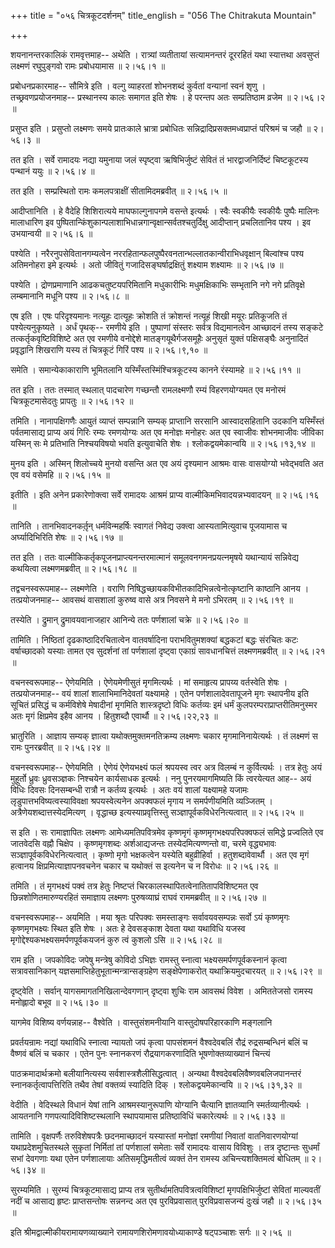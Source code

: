 +++
title = "०५६ चित्रकूटदर्शनम्"
title_english = "056 The Chitrakuta Mountain"

+++


शयनानन्तरकालिकं रामवृत्तमाह-- अथेति । रात्र्यां व्यतीतायां सत्यामनन्तरं
दूररहितं यथा स्यात्तथा अवसुप्तं लक्ष्मणं रघुपुङ्गवो रामः प्रबोधयामास  ॥ 
२।५६।१  ॥   

  

प्रबोधनप्रकारमाह-- सौमित्रे इति । वल्गु व्याहरतां शोभनशब्दं कुर्वतां
वन्यानां स्वनं शृणु । तच्छ्रवणप्रयोजनमाह-- प्रस्थानस्य कालः समागत इति
शेषः । हे परन्तप अतः सम्प्रतिष्ठाम व्रजेम  ॥  २।५६।२  ॥   

  

प्रसुप्त इति । प्रसुप्तो लक्ष्मणः समये प्रातःकाले भ्रात्रा प्रबोधितः
सन्निद्रादिप्रसक्तमध्वप्राप्तं परिश्रमं च जहौ  ॥  २।५६।३  ॥   

  

तत इति । सर्वे रामादयः नद्या यमुनाया जलं स्पृष्ट्वा ऋषिभिर्जुष्टं सेवितं
तं भारद्वाजनिर्दिष्टं चिष्टकूटस्य पन्थानं ययुः  ॥  २।५६।४  ॥   

  

तत इति । सम्प्रस्थितो रामः कमलपत्राक्षीं सीतामिदमब्रवीत्  ॥  २।५६।५  ॥   

  

आदीप्तानिति । हे वैदेहि शिशिरात्यये माघफाल्गुनापगमे वसन्ते इत्यर्थः ।
स्वैः स्वकीयैः स्वकीयैः पुष्पैः मालिनः मालाधारिण इव
पुष्पितान्किंशुकान्पलाशाभिधान्नगान्वृक्षान्सर्वतश्चतुर्दिक्षु आदीप्तान्
प्रचलितानिव पश्य । इव उभयान्वयी  ॥  २।५६।६  ॥   

  

पश्येति । नरैरनुपसेवितानगम्यत्वेन
नररहितान्फलपुष्पैरवनतान्भल्लातकान्वीराभिधवृक्षान् बिल्वांश्च पश्य
अतिमनोहरा इमे इत्यर्थः । अतो जीवितुं गजादिसङ्घर्षाद्रक्षितुं शक्ष्याम
शक्ष्यामः  ॥  २।५६।७  ॥   

  

पश्येति । द्रोणप्रमाणानि आढकचतुष्टयपरिमितानि मधुकारीभिः मधुमक्षिकाभिः
सम्भृतानि नगे नगे प्रतिवृक्षे लम्बमानानि मधूनि पश्य  ॥  २।५६।८  ॥   

  

एष इति । एषः परिदृश्यमानः नत्यूहः दात्यूहः क्रोशति तं क्रोशन्तं नत्यूहं
शिखी मयूरः प्रतिकूजति तं पश्येत्यनुकृष्यते । अर्धं पृथक्-- रमणीये इति ।
पुष्पाणां संस्तरः सर्वत्र विद्यमानत्वेन आच्छादनं तस्य सङ्कटे
तत्कर्तृकवृष्टिविशिष्टे अत एव रमणीये वनोद्देशे मातङ्गयूथैर्गजसमूहैः
अनुसृतं युक्तं पक्षिसङ्घैः अनुनादितं प्रवृद्धानि शिखराणि यस्य तं
चित्रकूटं गिरिं पश्य  ॥  २।५६।९,१०  ॥   

  

समेति । समान्येकाकाराणि भूमितलानि यस्मिँस्तस्मिंश्चित्रकूटस्य कानने
रंस्यामहे  ॥  २।५६।११  ॥   

  

तत इति । ततः तस्मात् स्थलात् पादचारेण गच्छन्तौ रामलक्ष्मणौ रम्यं
विहरणयोग्यमत एव मनोरमं चित्रकूटमासेदतुः प्रापतुः  ॥  २।५६।१२  ॥   

  

तमिति । नानापक्षिगणैः आयुतं व्याप्तं सम्पन्नानि सम्यक् प्राप्तानि सरसानि
आस्वादसहितानि उदकानि यस्मिँस्तं पर्वतमासाद्य प्राप्य अयं गिरिः रम्यः
रमणयोग्यः अत एव मनोज्ञः मनोहरः अत एव स्वाजीवः शोभनमाजीवः जीविका यस्मिन्
सः मे प्रतिभाति निश्चयविषयो भवति इत्युवाचेति शेषः । श्लोकद्वयमेकान्वयि
 ॥  २।५६।१३,१४  ॥   

  

मुनय इति । अस्मिन् शिलोच्चये मुनयो वसन्ति अत एव अयं दृश्यमान आश्रमः वासः
वासयोग्यो भवेद्भवति अत एव वयं वसेमहि  ॥  २।५६।१५  ॥   

  

इतीति । इति अनेन प्रकारेणोक्त्वा सर्वे रामादयः आश्रमं प्राप्य
वाल्मीकिमभिवादयन्नभ्यवादयन्  ॥  २।५६।१६  ॥   

  

तानिति । तानभिवादनकर्तृ़न् धर्मविन्महर्षिः स्वागतं निवेद्य उक्त्वा
आस्यतामित्युवाच पूजयामास च अर्घ्यादिभिरिति शेषः  ॥  २।५६।१७  ॥   

  

तत इति । ततः वाल्मीकिकर्तृकपूजनप्राप्त्यनन्तरमात्मानं
समूलवनगमनप्रयत्नमृषये यथान्यायं सन्निवेद्य कथयित्वा लक्ष्मणमब्रवीत्  ॥ 
२।५६।१८  ॥   

  

तद्वचनस्वरूपमाह-- लक्ष्मणेति । वराणि
निषिद्धच्छायकविभीतकादिभिन्नत्वेनोत्कृष्टानि काष्ठानि आनय ।
तत्प्रयोजनमाह-- आवसथं वासशालां कुरुष्व वासे अत्र निवसने मे मनो ऽभिरतम्
 ॥  २।५६।१९  ॥   

  

तस्येति । द्रुमान् द्रुमावयवानाजहार आनिन्ये ततः पर्णशालां चक्रे  ॥ 
२।५६।२०  ॥   

  

तामिति । निष्ठितां दृढकाष्ठादिरचितात्वेन वातवर्षादिना पराभवितुमशक्यां
बद्धकटां बद्धः संरचितः कटः वर्षाच्छादको यस्याः तामत एव सुदर्शनां तां
पर्णशालां दृष्ट्वा एकाग्रं सावधानचित्तं लक्ष्मणमब्रवीत्  ॥  २।५६।२१  ॥   

  

वचनस्वरूपमाह-- ऐणेयमिति । ऐणेयमेणीसुतं मृगमित्यर्थः । मां समाहृत्य
प्रापय्य वर्तस्वेति शेषः । तत्प्रयोजनमाह-- वयं शालां शालाभिमानिदेवतां
यक्ष्यामहे । एतेन पर्णशालादेवतापूजने मृगः स्थापनीय इति सूचितं प्रसिद्धं
च कर्मविशेषे मेषादीनां मृगमिति शास्त्रदृष्टो विधिः कर्तव्यः इमं धर्मं
कुलपरम्पराप्राप्तरीतिमनुस्मर अतः मृगं क्षिप्रमेव इहैव आनय । हितुशब्दौ
एवार्थौ  ॥  २।५६।२२,२३  ॥   

  

भ्रातुरिति । आज्ञाय सम्यक् ज्ञात्वा यथोक्तमुक्तमनतिक्रम्य लक्ष्मणः चकार
मृगमानिनायेत्यर्थः । तं लक्ष्मणं स रामः पुनरब्रवीत्  ॥  २।५६।२४  ॥   

  

वचनस्वरूपमाह-- ऐणेयमिति । ऐणेयं ऐणेयभक्ष्यं फलं श्रपयस्व त्वर अत्र
विलम्बं न कुर्वित्यर्थः । तत्र हेतुः अयं मुहूर्तो ध्रुवः ध्रुवसञ्ज्ञकः
निश्चयेन कार्यसाधक इत्यर्थः । ननु पुनरयमागमिष्यति किं त्वरयेत्यत आह--
अयं विधिः दिवसः दिनसम्बन्धी रात्रौ न कर्तव्य इत्यर्थः । अतः वयं शालां
यक्ष्यामहे यजामः लृडुपात्तभविष्यत्वस्याविवक्षा श्रपयस्वेत्यनेन अपक्वफलं
मृगाय न समर्पणीयमिति व्यञ्जितम् । अत्रैणेयशब्दात्तस्येदमित्यण् ।
वृद्धाच्छ इत्यस्याप्रवृत्तिस्तु सञ्ज्ञापूर्वकविधेरनित्यत्वात्  ॥  २।५६।२५
 ॥   

  

स इति । सः रामाज्ञापितः लक्ष्मणः आमेध्यमतिपवित्रमेव कृष्णमृगं
कृष्णमृगभक्ष्यपरिपक्वफलं समिद्धे प्रज्वलिते एव जातवेदसि वह्नौ चिक्षेप ।
कृष्णमृगशब्दः अर्शआद्यजन्तः तस्येदमित्यण्णन्तो वा, चरमे वृद्ध्यभावः
सञ्ज्ञापूर्वकविधेरनित्यत्वात् । कृष्णो मृगो भक्षकत्वेन यस्येति
बहुव्रीहिर्वा । हतुशब्दावेवार्थौ । अत एव मृगं हत्वानय
क्षिप्रमित्याज्ञापनवचनेन चकार च यथोक्तं स इत्यनेन च न विरोधः  ॥  २।५६।२६
 ॥   

  

तमिति । तं मृगभक्ष्यं पक्वं तत्र हेतुः निष्टप्तं
चिरकालस्थापितत्वेनातितापविशिष्टमत एव छिन्नशोणितमारुण्यरहितं समाज्ञाय
लक्ष्मणः पुरुषव्याघ्रं राघवं राममब्रवीत्  ॥  २।५६।२७  ॥   

  

वचनस्वरूपमाह-- अयमिति । मया श्रृतः परिपक्वः समस्ताङ्गः सर्वावयवसम्पन्नः
सर्वो ऽयं कृष्णमृगः कृष्णमृगभक्ष्यः स्थित इति शेषः । अतः हे देवसङ्काश
देवता यथा यथाविधि यजस्व मृगोद्देश्यकभक्ष्यसमर्पणपूर्वकयजनं कुरु त्वं
कुशलो ऽसि  ॥  २।५६।२८  ॥   

  

राम इति । जपकोविदः जपेषु मन्त्रेषु कोविदो ऽभिज्ञः रामस्तु स्नात्वा
भक्ष्यसमर्पणपूर्वकस्नानं कृत्वा सत्रावसानिकान्
यज्ञसमाप्तिहेतुभूतान्मन्त्रान्सङ्ग्रहेण सङ्क्षेपेणाकरोत्
यथाक्रियमुदचारयत्  ॥  २।५६।२९  ॥   

  

दृष्ट्वेति । सर्वान् यागसमागतनिखिलान्देवगणान् दृष्ट्वा शुचिः राम आवसथं
विवेश । अमिततेजसो रामस्य मनोह्लादो बभूव  ॥  २।५६।३०  ॥   

  

यागमेव विशिष्य वर्णयन्नाह-- वैश्वेति । वास्तुसंशमनीयानि
वास्तुदोषपरिहारकाणि मङ्गलानि  

प्रवर्तयन्रामः नद्यां यथाविधि स्नात्वा न्यायतो जपं कृत्वा पापसंशमनं
वैश्वदेवबलिं रौद्रं रुद्रसम्बन्धिनं बलिं च वैष्णवं बलिं च चकार । एतेन
पुनः स्नानकरणं रौद्रयागकरणादिति भूषणोक्तव्याख्यानं चिन्त्यं  

पाठक्रमादार्थक्रमो बलीयानित्यस्य सर्वशास्त्रशैलीसिद्धत्वात् । अन्यथा
वैश्वदेवबलिवैष्णवबलिजपानन्तरं स्नानकर्तृत्वापत्तिरिति तथैव तेषां
वक्तव्यं स्यादिति दिक् । श्लोकद्वयमेकान्वयि  ॥  २।५६।३१,३२  ॥   

  

वेदीति । वेदिस्थले विधानं येषां तानि आश्रमस्यानुरूपाणि योग्यानि चैत्यानि
ज्ञातव्यानि स्मर्तव्यानीत्यर्थः । आयतनानि गणपत्यादिविशिष्टस्थलानि
स्थापयामास प्रतिष्ठाविधिं चकारेत्यर्थः  ॥  २।५६।३३  ॥   

  

तामिति । वृक्षपर्णैः तरुविशेषपत्रैः छदनमाच्छादनं यस्यास्तां मनोज्ञां
रमणीयां निवातां वातनिवारणयोग्यां यथाप्रदेशमुचितस्थले सुकृतां निर्मितां
तां पर्णशालां समेताः सर्वे रामादयः वासाय विविशुः । तत्र दृष्टान्तः
सुधर्मां सभां देवगणाः यथा एतेन पर्णशालायाः अतिसमृद्धिमतीत्वं व्यक्तं तेन
रामस्य अचिन्त्यशक्तिमत्वं बोधितम्  ॥  २।५६।३४  ॥   

  

सुरम्यमिति । सुरम्यं चित्रकूटमासाद्य प्राप्य तत्र
सुतीर्थामतिपवित्रत्वविशिष्टां मृगपक्षिभिर्जुष्टां सेवितां माल्यवतीं नदीं
च आसाद्य हृष्टः प्राप्तसन्तोषः सन्ननन्द अत एव पुरविप्रवासात्
पुरविप्रवासजन्यं दुःखं जहौ  ॥  २।५६।३५  ॥   

  

इति श्रीमद्वाल्मीकीयरामायणव्याख्याने रामायणशिरोमणावयोध्याकाण्डे
षट्पञ्चाशः सर्गः  ॥  २।५६  ॥   

  

  


